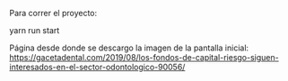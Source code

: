 Para correr el proyecto:

yarn run start

Página desde donde se descargo la imagen de la pantalla inicial: https://gacetadental.com/2019/08/los-fondos-de-capital-riesgo-siguen-interesados-en-el-sector-odontologico-90056/ 